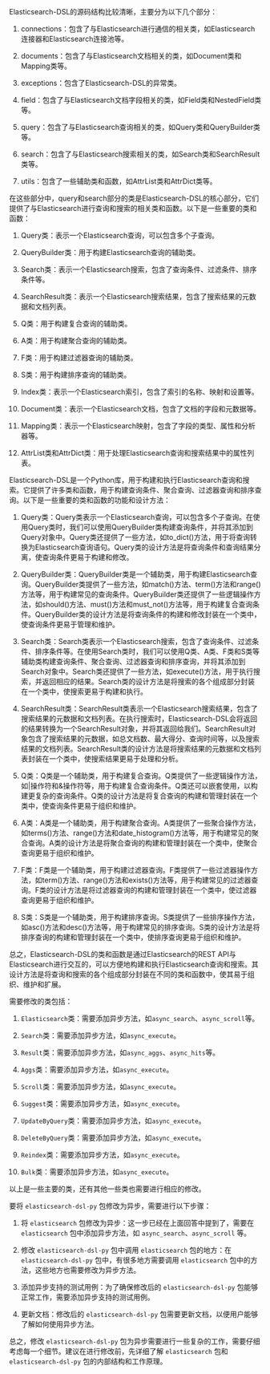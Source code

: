 Elasticsearch-DSL的源码结构比较清晰，主要分为以下几个部分：

1. connections：包含了与Elasticsearch进行通信的相关类，如Elasticsearch连接器和Elasticsearch连接池等。

2. documents：包含了与Elasticsearch文档相关的类，如Document类和Mapping类等。

3. exceptions：包含了Elasticsearch-DSL的异常类。

4. field：包含了与Elasticsearch文档字段相关的类，如Field类和NestedField类等。

5. query：包含了与Elasticsearch查询相关的类，如Query类和QueryBuilder类等。

6. search：包含了与Elasticsearch搜索相关的类，如Search类和SearchResult类等。

7. utils：包含了一些辅助类和函数，如AttrList类和AttrDict类等。

在这些部分中，query和search部分的类是Elasticsearch-DSL的核心部分，它们提供了与Elasticsearch进行查询和搜索的相关类和函数。以下是一些重要的类和函数：

1. Query类：表示一个Elasticsearch查询，可以包含多个子查询。

2. QueryBuilder类：用于构建Elasticsearch查询的辅助类。

3. Search类：表示一个Elasticsearch搜索，包含了查询条件、过滤条件、排序条件等。

4. SearchResult类：表示一个Elasticsearch搜索结果，包含了搜索结果的元数据和文档列表。

5. Q类：用于构建复合查询的辅助类。

6. A类：用于构建聚合查询的辅助类。

7. F类：用于构建过滤器查询的辅助类。

8. S类：用于构建排序查询的辅助类。

9. Index类：表示一个Elasticsearch索引，包含了索引的名称、映射和设置等。

10. Document类：表示一个Elasticsearch文档，包含了文档的字段和元数据等。

11. Mapping类：表示一个Elasticsearch映射，包含了字段的类型、属性和分析器等。

12. AttrList类和AttrDict类：用于处理Elasticsearch查询和搜索结果中的属性列表。

Elasticsearch-DSL是一个Python库，用于构建和执行Elasticsearch查询和搜索。它提供了许多类和函数，用于构建查询条件、聚合查询、过滤器查询和排序查询。以下是一些重要的类和函数的功能和设计方法：

1. Query类：Query类表示一个Elasticsearch查询，可以包含多个子查询。在使用Query类时，我们可以使用QueryBuilder类构建查询条件，并将其添加到Query对象中。Query类还提供了一些方法，如to_dict()方法，用于将查询转换为Elasticsearch查询语句。Query类的设计方法是将查询条件和查询结果分离，使查询条件更易于构建和修改。

2. QueryBuilder类：QueryBuilder类是一个辅助类，用于构建Elasticsearch查询。QueryBuilder类提供了一些方法，如match()方法、term()方法和range()方法等，用于构建常见的查询条件。QueryBuilder类还提供了一些逻辑操作方法，如should()方法、must()方法和must_not()方法等，用于构建复合查询条件。QueryBuilder类的设计方法是将查询条件的构建和修改封装在一个类中，使查询条件更易于管理和维护。

3. Search类：Search类表示一个Elasticsearch搜索，包含了查询条件、过滤条件、排序条件等。在使用Search类时，我们可以使用Q类、A类、F类和S类等辅助类构建查询条件、聚合查询、过滤器查询和排序查询，并将其添加到Search对象中。Search类还提供了一些方法，如execute()方法，用于执行搜索，并返回相应的结果。Search类的设计方法是将搜索的各个组成部分封装在一个类中，使搜索更易于构建和执行。

4. SearchResult类：SearchResult类表示一个Elasticsearch搜索结果，包含了搜索结果的元数据和文档列表。在执行搜索时，Elasticsearch-DSL会将返回的结果转换为一个SearchResult对象，并将其返回给我们。SearchResult对象包含了搜索结果的元数据，如总文档数、最大得分、查询时间等，以及搜索结果的文档列表。SearchResult类的设计方法是将搜索结果的元数据和文档列表封装在一个类中，使搜索结果更易于处理和分析。

5. Q类：Q类是一个辅助类，用于构建复合查询。Q类提供了一些逻辑操作方法，如|操作符和&操作符等，用于构建复合查询条件。Q类还可以嵌套使用，以构建更复杂的查询条件。Q类的设计方法是将复合查询的构建和管理封装在一个类中，使查询条件更易于组织和维护。

6. A类：A类是一个辅助类，用于构建聚合查询。A类提供了一些聚合操作方法，如terms()方法、range()方法和date_histogram()方法等，用于构建常见的聚合查询。A类的设计方法是将聚合查询的构建和管理封装在一个类中，使聚合查询更易于组织和维护。

7. F类：F类是一个辅助类，用于构建过滤器查询。F类提供了一些过滤器操作方法，如term()方法、range()方法和exists()方法等，用于构建常见的过滤器查询。F类的设计方法是将过滤器查询的构建和管理封装在一个类中，使过滤器查询更易于组织和维护。

8. S类：S类是一个辅助类，用于构建排序查询。S类提供了一些排序操作方法，如asc()方法和desc()方法等，用于构建常见的排序查询。S类的设计方法是将排序查询的构建和管理封装在一个类中，使排序查询更易于组织和维护。

总之，Elasticsearch-DSL的类和函数是通过Elasticsearch的REST API与Elasticsearch进行交互的，可以方便地构建和执行Elasticsearch查询和搜索。其设计方法是将查询和搜索的各个组成部分封装在不同的类和函数中，使其易于组织、维护和扩展。

需要修改的类包括：

1. `Elasticsearch`类：需要添加异步方法，如`async_search`、`async_scroll`等。

2. `Search`类：需要添加异步方法，如`async_execute`。

3. `Result`类：需要添加异步方法，如`async_aggs`、`async_hits`等。

4. `Aggs`类：需要添加异步方法，如`async_execute`。

5. `Scroll`类：需要添加异步方法，如`async_execute`。

6. `Suggest`类：需要添加异步方法，如`async_execute`。

7. `UpdateByQuery`类：需要添加异步方法，如`async_execute`。

8. `DeleteByQuery`类：需要添加异步方法，如`async_execute`。

9. `Reindex`类：需要添加异步方法，如`async_execute`。

10. `Bulk`类：需要添加异步方法，如`async_execute`。

以上是一些主要的类，还有其他一些类也需要进行相应的修改。

要将 `elasticsearch-dsl-py` 包修改为异步，需要进行以下步骤：

1. 将 `elasticsearch` 包修改为异步：这一步已经在上面回答中提到了，需要在 `elasticsearch` 包中添加异步方法，如 `async_search`、`async_scroll` 等。

2. 修改 `elasticsearch-dsl-py` 包中调用 `elasticsearch` 包的地方：在 `elasticsearch-dsl-py` 包中，有很多地方需要调用 `elasticsearch` 包中的方法，这些地方也需要修改为异步方法。

3. 添加异步支持的测试用例：为了确保修改后的 `elasticsearch-dsl-py` 包能够正常工作，需要添加异步支持的测试用例。

4. 更新文档：修改后的 `elasticsearch-dsl-py` 包需要更新文档，以便用户能够了解如何使用异步方法。

总之，修改 `elasticsearch-dsl-py` 包为异步需要进行一些复杂的工作，需要仔细考虑每一个细节。建议在进行修改前，先详细了解 `elasticsearch` 包和 `elasticsearch-dsl-py` 包的内部结构和工作原理。